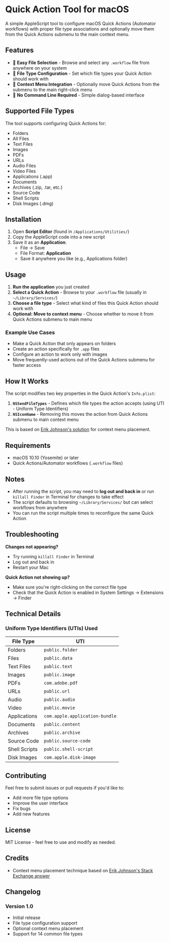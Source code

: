 # Quick Action Tool for macOS

A simple AppleScript tool to configure macOS Quick Actions (Automator workflows) with proper file type associations and optionally move them from the Quick Actions submenu to the main context menu.

## Features

- 📁 **Easy File Selection** - Browse and select any `.workflow` file from anywhere on your system
- 🎯 **File Type Configuration** - Set which file types your Quick Action should work with
- 🚀 **Context Menu Integration** - Optionally move Quick Actions from the submenu to the main right-click menu
- 🔧 **No Command Line Required** - Simple dialog-based interface

## Supported File Types

The tool supports configuring Quick Actions for:

- Folders
- All Files
- Text Files
- Images
- PDFs
- URLs
- Audio Files
- Video Files
- Applications (.app)
- Documents
- Archives (.zip, .tar, etc.)
- Source Code
- Shell Scripts
- Disk Images (.dmg)

## Installation

1. Open **Script Editor** (found in `/Applications/Utilities/`)
2. Copy the AppleScript code into a new script
3. Save it as an **Application**:
   - File → Save
   - File Format: **Application**
   - Save it anywhere you like (e.g., Applications folder)

## Usage

1. **Run the application** you just created
2. **Select a Quick Action** - Browse to your `.workflow` file (usually in `~/Library/Services/`)
3. **Choose a file type** - Select what kind of files this Quick Action should work with
4. **Optional: Move to context menu** - Choose whether to move it from Quick Actions submenu to main menu

### Example Use Cases

- Make a Quick Action that only appears on folders
- Create an action specifically for `.app` files
- Configure an action to work only with images
- Move frequently-used actions out of the Quick Actions submenu for faster access

## How It Works

The script modifies two key properties in the Quick Action's `Info.plist`:

1. **`NSSendFileTypes`** - Defines which file types the action accepts (using UTI - Uniform Type Identifiers)
2. **`NSIconName`** - Removing this moves the action from Quick Actions submenu to main context menu

This is based on [Erik Johnson's solution](https://apple.stackexchange.com/questions/445872/is-it-possible-to-move-quick-action-from-the-separate-tab-directly-to-context-me/453044#453044) for context menu placement.

## Requirements

- macOS 10.10 (Yosemite) or later
- Quick Actions/Automator workflows (`.workflow` files)

## Notes

- After running the script, you may need to **log out and back in** or run `killall Finder` in Terminal for changes to take effect
- The script defaults to browsing `~/Library/Services/` but can select workflows from anywhere
- You can run the script multiple times to reconfigure the same Quick Action

## Troubleshooting

**Changes not appearing?**
- Try running `killall Finder` in Terminal
- Log out and back in
- Restart your Mac

**Quick Action not showing up?**
- Make sure you're right-clicking on the correct file type
- Check that the Quick Action is enabled in System Settings → Extensions → Finder

## Technical Details

### Uniform Type Identifiers (UTIs) Used

| File Type | UTI |
|-----------|-----|
| Folders | `public.folder` |
| Files | `public.data` |
| Text Files | `public.text` |
| Images | `public.image` |
| PDFs | `com.adobe.pdf` |
| URLs | `public.url` |
| Audio | `public.audio` |
| Video | `public.movie` |
| Applications | `com.apple.application-bundle` |
| Documents | `public.content` |
| Archives | `public.archive` |
| Source Code | `public.source-code` |
| Shell Scripts | `public.shell-script` |
| Disk Images | `com.apple.disk-image` |

## Contributing

Feel free to submit issues or pull requests if you'd like to:
- Add more file type options
- Improve the user interface
- Fix bugs
- Add new features

## License

MIT License - feel free to use and modify as needed.

## Credits

- Context menu placement technique based on [Erik Johnson's Stack Exchange answer](https://apple.stackexchange.com/questions/445872/is-it-possible-to-move-quick-action-from-the-separate-tab-directly-to-context-me/453044#453044)

## Changelog

### Version 1.0
- Initial release
- File type configuration support
- Optional context menu placement
- Support for 14 common file types
